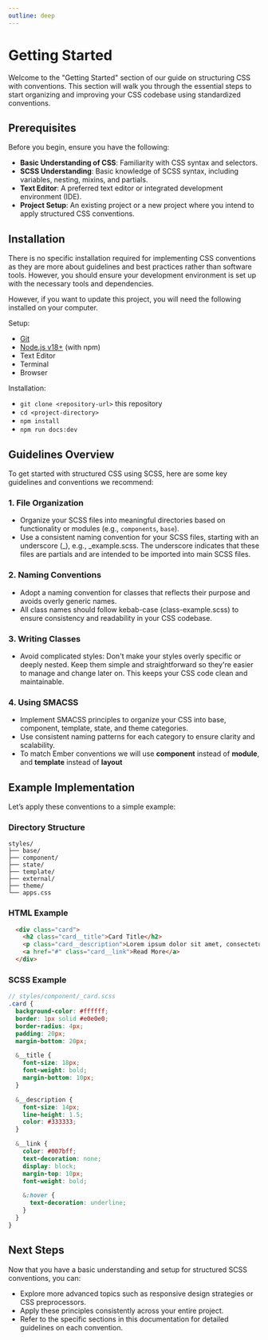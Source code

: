 ```yaml
---
outline: deep
---
```


# Getting Started

Welcome to the "Getting Started" section of our guide on structuring CSS with conventions. This section will walk you
through the essential steps to start organizing and improving your CSS codebase using standardized conventions.

## Prerequisites

Before you begin, ensure you have the following:

- **Basic Understanding of CSS**: Familiarity with CSS syntax and selectors.
- **SCSS Understanding**: Basic knowledge of SCSS syntax, including variables, nesting, mixins, and partials.
- **Text Editor**: A preferred text editor or integrated development environment (IDE).
- **Project Setup**: An existing project or a new project where you intend to apply structured CSS conventions.

## Installation

There is no specific installation required for implementing CSS conventions as they are more about guidelines and best
practices rather than software tools. However, you should ensure your development environment is set up with the
necessary tools and dependencies.

However, if you want to update this project, you will need the following installed on your computer.

Setup:

* [Git](https://git-scm.com/)
* [Node.js v18+](https://nodejs.org/) (with npm)
* Text Editor
* Terminal
* Browser

Installation:

- `git clone <repository-url>` this repository
- `cd <project-directory>`
- `npm install`
- `npm run docs:dev`

## Guidelines Overview

To get started with structured CSS using SCSS, here are some key guidelines and conventions we recommend:

### 1. File Organization

- Organize your SCSS files into meaningful directories based on functionality or modules (e.g., `components`, `base`).
- Use a consistent naming convention for your SCSS files, starting with an underscore (_), e.g., _example.scss. The
  underscore indicates that these files are partials and are intended to be imported into main SCSS files.

### 2. Naming Conventions

- Adopt a naming convention for classes that reflects their purpose and avoids overly generic names.
- All class names should follow kebab-case (class-example.scss) to ensure consistency and readability in your CSS
  codebase.

### 3. Writing Classes

- Avoid complicated styles: Don't make your styles overly specific or deeply nested. Keep them simple and
  straightforward so they're easier to manage and change later on. This keeps your CSS code clean and maintainable.

### 4. Using SMACSS

- Implement SMACSS principles to organize your CSS into base, component, template, state, and theme categories.
- Use consistent naming patterns for each category to ensure clarity and scalability.
- To match Ember conventions we will use **component** instead of **module**, and **template** instead of **layout**

## Example Implementation

Let’s apply these conventions to a simple example:

### Directory Structure

```
styles/
├── base/
├── component/
├── state/
├── template/
├── external/
├── theme/
└── apps.css
```

### HTML Example

```HTML
  <div class="card">
    <h2 class="card__title">Card Title</h2>
    <p class="card__description">Lorem ipsum dolor sit amet, consectetur adipiscing elit.</p>
    <a href="#" class="card__link">Read More</a>
  </div>
```

### SCSS Example

```SCSS
// styles/component/_card.scss
.card {
  background-color: #ffffff;
  border: 1px solid #e0e0e0;
  border-radius: 4px;
  padding: 20px;
  margin-bottom: 20px;

  &__title {
    font-size: 18px;
    font-weight: bold;
    margin-bottom: 10px;
  }

  &__description {
    font-size: 14px;
    line-height: 1.5;
    color: #333333;
  }

  &__link {
    color: #007bff;
    text-decoration: none;
    display: block;
    margin-top: 10px;
    font-weight: bold;

    &:hover {
      text-decoration: underline;
    }
  }
}
```

## Next Steps

Now that you have a basic understanding and setup for structured SCSS conventions, you can:

- Explore more advanced topics such as responsive design strategies or CSS preprocessors.
- Apply these principles consistently across your entire project.
- Refer to the specific sections in this documentation for detailed guidelines on each convention.
